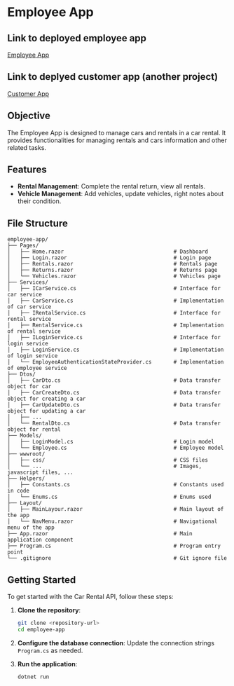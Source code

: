 # Employee App

## Link to deployed employee app
[Employee App](employee-app-eegsgzadcefrbfak.polandcentral-01.azurewebsites.net)

## Link to deplyed customer app (another project)
[Customer App](http://molczane.github.io)

## Objective

The Employee App is designed to manage cars and rentals in a car rental. It provides functionalities for managing rentals and cars information and other related tasks.

## Features

- **Rental Management**: Complete the rental return, view all rentals.
- **Vehicle Management**: Add vehicles, update vehicles, right notes about their condition.

## File Structure

```
employee-app/
├── Pages/
│   ├── Home.razor                                   # Dashboard
│   ├── Login.razor                                  # Login page
│   ├── Rentals.razor                                # Rentals page
│   ├── Returns.razor                                # Returns page
│   └── Vehicles.razor                               # Vehicles page
├── Services/
│   ├── ICarService.cs                               # Interface for car service
│   ├── CarService.cs                                # Implementation of car service
│   ├── IRentalService.cs                            # Interface for rental service
│   ├── RentalService.cs                             # Implementation of rental service
│   ├── ILoginService.cs                             # Interface for login service
│   ├── LoginService.cs                              # Implementation of login service
│   └── EmployeeAuthenticationStateProvider.cs       # Implementation of employee service
├── Dtos/
│   ├── CarDto.cs                                    # Data transfer object for car
│   ├── CarCreateDto.cs                              # Data transfer object for creating a car
│   ├── CarUpdateDto.cs                              # Data transfer object for updating a car
│   ├── ...
│   └── RentalDto.cs                                 # Data transfer object for rental
├── Models/
│   ├── LoginModel.cs                                # Login model
│   └── Employee.cs                                  # Employee model
├── wwwroot/
│   ├── css/                                         # CSS files
│   └── ...                                          # Images, javascript files, ...
├── Helpers/
│   ├── Constants.cs                                 # Constants used in code
│   └── Enums.cs                                     # Enums used
├── Layout/
│   ├── MainLayour.razor                             # Main layout of the app
│   └── NavMenu.razor                                # Navigational menu of the app
├── App.razor                                        # Main application component
├── Program.cs                                       # Program entry point
└── .gitignore                                       # Git ignore file
```

## Getting Started
To get started with the Car Rental API, follow these steps:

1. **Clone the repository**:
   ```sh
   git clone <repository-url>
   cd employee-app
   ```

2. **Configure the database connection**:
   Update the connection strings `Program.cs` as needed.

3. **Run the application**:
   ```sh
   dotnet run
   ```
